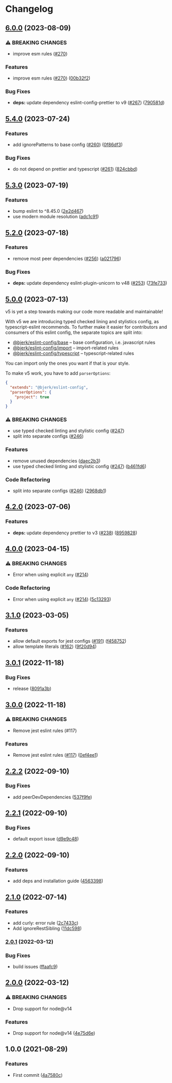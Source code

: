 # Changelog

## [6.0.0](https://github.com/bjerkio/eslint-config/compare/v5.4.0...v6.0.0) (2023-08-09)


### ⚠ BREAKING CHANGES

* improve esm rules ([#270](https://github.com/bjerkio/eslint-config/issues/270))

### Features

* improve esm rules ([#270](https://github.com/bjerkio/eslint-config/issues/270)) ([00b32f2](https://github.com/bjerkio/eslint-config/commit/00b32f2facdf2b48718d06c8f141c7080808111d))


### Bug Fixes

* **deps:** update dependency eslint-config-prettier to v9 ([#267](https://github.com/bjerkio/eslint-config/issues/267)) ([790581d](https://github.com/bjerkio/eslint-config/commit/790581d8b7b8ed184b77f4d206111ab2615fa8ab))

## [5.4.0](https://github.com/bjerkio/eslint-config/compare/5.3.1...v5.4.0) (2023-07-24)


### Features

* add ignorePatterns to base config ([#260](https://github.com/bjerkio/eslint-config/issues/260)) ([0f86df3](https://github.com/bjerkio/eslint-config/commit/0f86df34b9c3e4700bab383884a9aee4f8aa2533))


### Bug Fixes

* do not depend on prettier and typescript ([#261](https://github.com/bjerkio/eslint-config/issues/261)) ([824cbbd](https://github.com/bjerkio/eslint-config/commit/824cbbdf98c7c94b1d4bb729317e755e61b54fea))

## [5.3.0](https://github.com/bjerkio/eslint-config/compare/v5.2.0...v5.3.0) (2023-07-19)


### Features

* bump eslint to ^8.45.0 ([2e2d467](https://github.com/bjerkio/eslint-config/commit/2e2d4670cdd48712e3a239a86d48528315df7d6a))
* use modern module resolution ([adc1c91](https://github.com/bjerkio/eslint-config/commit/adc1c913c38b51ce53c906f83ed296cff469c480))

## [5.2.0](https://github.com/bjerkio/eslint-config/compare/v5.1.0...v5.2.0) (2023-07-18)


### Features

* remove most peer dependencies ([#256](https://github.com/bjerkio/eslint-config/issues/256)) ([a021796](https://github.com/bjerkio/eslint-config/commit/a0217968c51df34e1c0287e93b37934eb1ea493a))


### Bug Fixes

* **deps:** update dependency eslint-plugin-unicorn to v48 ([#253](https://github.com/bjerkio/eslint-config/issues/253)) ([73fe733](https://github.com/bjerkio/eslint-config/commit/73fe7335b156c573fff20cecc454f57d4c994292))

## [5.0.0](https://github.com/bjerkio/eslint-config/compare/v4.2.0...v5.0.0) (2023-07-13)

v5 is yet a step towards making our code more readable and maintainable!

With v5 we are introducing typed checked lining and stylistics config, as typescript-eslint recommends. To further make it easier for contributors and consumers of this eslint config, the separate topics are split into:

- [@bjerk/eslint-config/base](https://github.com/bjerkio/eslint-config/blob/main/base.js) – base configuration, i.e. javascript rules
- [@bjerk/eslint-config/import](https://github.com/bjerkio/eslint-config/blob/main/import.js) – import-related rules
- [@bjerk/eslint-config/typescript](https://github.com/bjerkio/eslint-config/blob/main/typescript.js) – typescript-related rules

You can import only the ones you want if that is your style.

To make v5 work, you have to add `parserOptions`:

```json
{
  "extends": "@bjerk/eslint-config",
  "parserOptions": {
    "project": true
  }
}
```

### ⚠ BREAKING CHANGES

* use typed checked linting and stylistic config ([#247](https://github.com/bjerkio/eslint-config/issues/247))
* split into separate configs ([#246](https://github.com/bjerkio/eslint-config/issues/246))

### Features

* remove unused dependencies ([daec2b3](https://github.com/bjerkio/eslint-config/commit/daec2b34bc096e3d5c69ee7cb6614f04649bd007))
* use typed checked linting and stylistic config ([#247](https://github.com/bjerkio/eslint-config/issues/247)) ([b461fd6](https://github.com/bjerkio/eslint-config/commit/b461fd62c52038ea2bf3f80623651a956f9255d2))


### Code Refactoring

* split into separate configs ([#246](https://github.com/bjerkio/eslint-config/issues/246)) ([2968db1](https://github.com/bjerkio/eslint-config/commit/2968db1d0de41cbfa58102dcea90fe61a60e4458))

## [4.2.0](https://github.com/bjerkio/eslint-config/compare/v4.1.0...v4.2.0) (2023-07-06)


### Features

* **deps:** update dependency prettier to v3 ([#238](https://github.com/bjerkio/eslint-config/issues/238)) ([8959828](https://github.com/bjerkio/eslint-config/commit/8959828465f0046c757a220142c9ea68f9ad80a2))

## [4.0.0](https://github.com/bjerkio/eslint-config/compare/v3.1.0...v4.0.0) (2023-04-15)


### ⚠ BREAKING CHANGES

* Error when using explicit `any` ([#214](https://github.com/bjerkio/eslint-config/issues/214))

### Code Refactoring

* Error when using explicit `any` ([#214](https://github.com/bjerkio/eslint-config/issues/214)) ([5c13293](https://github.com/bjerkio/eslint-config/commit/5c13293b6e60ef9e72e5eee282aa0c49d5087728))

## [3.1.0](https://github.com/bjerkio/eslint-config/compare/v3.0.1...v3.1.0) (2023-03-05)


### Features

* allow default exports for jest configs ([#191](https://github.com/bjerkio/eslint-config/issues/191)) ([f458752](https://github.com/bjerkio/eslint-config/commit/f4587523493f54235ddd9adfcb3279c4217f833f))
* allow template literals ([#162](https://github.com/bjerkio/eslint-config/issues/162)) ([9f20d94](https://github.com/bjerkio/eslint-config/commit/9f20d94150de967a4bb9ebd4fad0bec57115fc0f))

## [3.0.1](https://github.com/bjerkio/eslint-config/compare/v3.0.0...v3.0.1) (2022-11-18)


### Bug Fixes

* release ([8091a3b](https://github.com/bjerkio/eslint-config/commit/8091a3bc4dde751c40593bfcb9f64f5c5a7448c2))

## [3.0.0](https://github.com/bjerkio/eslint-config/compare/v2.2.2...v3.0.0) (2022-11-18)


### ⚠ BREAKING CHANGES

* Remove jest eslint rules (#117)

### Features

* Remove jest eslint rules ([#117](https://github.com/bjerkio/eslint-config/issues/117)) ([0ef4ee1](https://github.com/bjerkio/eslint-config/commit/0ef4ee1b8e68850fe36e3ea82ae344e9887853e7))

## [2.2.2](https://github.com/bjerkio/eslint-config/compare/v2.2.1...v2.2.2) (2022-09-10)


### Bug Fixes

* add peerDevDependencies ([537f9fe](https://github.com/bjerkio/eslint-config/commit/537f9fe7e49480d954bc15331903eec5572cbb78))

## [2.2.1](https://github.com/bjerkio/eslint-config/compare/v2.2.0...v2.2.1) (2022-09-10)


### Bug Fixes

* default export issue ([d9e9c48](https://github.com/bjerkio/eslint-config/commit/d9e9c481db835abc91e556108ad7775c81737aa3))

## [2.2.0](https://github.com/bjerkio/eslint-config/compare/v2.1.0...v2.2.0) (2022-09-10)


### Features

* add deps and installation guide ([4563398](https://github.com/bjerkio/eslint-config/commit/4563398750f7cecab36ef2d6bc08110ec99301f7))

## [2.1.0](https://github.com/bjerkio/eslint-config/compare/v2.0.1...v2.1.0) (2022-07-14)


### Features

* add curly: error rule ([2c7433c](https://github.com/bjerkio/eslint-config/commit/2c7433cd77befc5a4577ad4c2190259111cd1533))
* Add ignoreRestSibling ([11dc598](https://github.com/bjerkio/eslint-config/commit/11dc598ba30e3276e23cf1e3d76018f0dcd841af))

### [2.0.1](https://github.com/bjerkio/eslint-config/compare/v2.0.0...v2.0.1) (2022-03-12)


### Bug Fixes

* build issues ([ffaafc9](https://github.com/bjerkio/eslint-config/commit/ffaafc9414e12b23f083242a3e04b7dfe3b9c904))

## [2.0.0](https://github.com/bjerkio/eslint-config/compare/v1.0.0...v2.0.0) (2022-03-12)


### ⚠ BREAKING CHANGES

* Drop support for node@v14

### Features

* Drop support for node@v14 ([4e75d6e](https://github.com/bjerkio/eslint-config/commit/4e75d6e6eb1c6e6975d0efc982cb55d1c6f17563))

## 1.0.0 (2021-08-29)


### Features

* First commit ([4a7580c](https://www.github.com/bjerkio/eslint-config/commit/4a7580cd6b0132b9ff3f1ec4a86417d86a8dc290))
